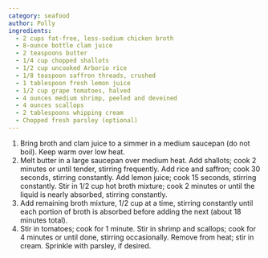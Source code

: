 ```yaml
---
category: seafood
author: Polly
ingredients:
  - 2 cups fat-free, less-sodium chicken broth
  - 8-ounce bottle clam juice
  - 2 teaspoons butter
  - 1/4 cup chopped shallots
  - 1/2 cup uncooked Arborio rice
  - 1/8 teaspoon saffron threads, crushed
  - 1 tablespoon fresh lemon juice
  - 1/2 cup grape tomatoes, halved
  - 4 ounces medium shrimp, peeled and deveined
  - 4 ounces scallops
  - 2 tablespoons whipping cream
  - Chopped fresh parsley (optional)
---
```

1. Bring broth and clam juice to a simmer in a medium saucepan (do not boil). Keep warm over low heat.
2. Melt butter in a large saucepan over medium heat. Add shallots; cook 2 minutes or until tender, stirring frequently. Add rice and saffron; cook 30 seconds, stirring constantly. Add lemon juice; cook 15 seconds, stirring constantly. Stir in 1/2 cup hot broth mixture; cook 2 minutes or until the liquid is nearly absorbed, stirring constantly.
3. Add remaining broth mixture, 1/2 cup at a time, stirring constantly until each portion of broth is absorbed before adding the next (about 18 minutes total).
4. Stir in tomatoes; cook for 1 minute. Stir in shrimp and scallops; cook for 4 minutes or until done, stirring occasionally. Remove from heat; stir in cream. Sprinkle with parsley, if desired.
